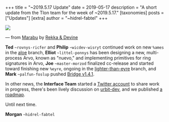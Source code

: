 +++
title = "~2019.5.17 Update"
date = 2019-05-17
description = "A short update from the Tlon team for the week of ~2019.5.17."
[taxonomies]
posts = ["Updates"]
[extra]
author = "~hidrel-fabtel"
+++

![](https://media.urbit.org/site/posts/updates/~2019.5.17-update-1.png)

— from [Marabu](https://hundredrabbits.itch.io/marabu) by [Rekka & Devine](https://hundredrabbits.itch.io/)

**Ted** `~rovnys-ricfer` and **Philip** `~wicdev-wisryt` continued work on new `%ames` in the [aloe](https://github.com/urbit/arvo/tree/aloe) branch, **Elliot** `~littel-ponnys` has been designing a new, multi-process Arvo, known as "nuevo," and implementing primitives for ring signatures in Arvo, **Joe** `~master-morzod` finalized cc-release and started toward finishing new `%eyre`, ongoing in the [lighter-than-eyre](https://github.com/urbit/urbit/tree/lighter-than-eyre) branch, and **Mark** `~palfun-foslup` pushed [Bridge v1.4.1](https://github.com/urbit/bridge/releases).

In other news, the **Interface Team** started a [Twitter account](https://twitter.com/urbitwip) to share work in progress, there's been lively discussion on [urbit-dev](https://groups.google.com/a/urbit.org/forum/#!forum/dev), and we published [a roadmap](https://urbit.org/posts/2019-5-roadmap/).

Until next time.

**Morgan** `~hidrel-fabtel`
